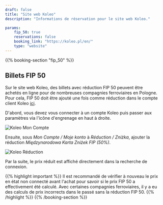 ```yaml
---
draft: false
title: "Site web Koleo"
description: "Informations de réservation pour le site web Koleo."

params:
    fip_50: true
    reservations: false
    booking_link: "https://koleo.pl/en/"
    type: "website"
---
```


{{% booking-section "fip_50" %}}
## Billets FIP 50

Sur le site web Koleo, des billets avec réduction FIP 50 peuvent être achetés en ligne pour de nombreuses compagnies ferroviaires en Pologne. Pour cela, FIP 50 doit être ajouté une fois comme réduction dans le compte client Koleo [ici](https://koleo.pl/de/my/account).

D'abord, vous devez vous connecter à un compte Koleo puis passer aux paramètres via l'icône d'engrenage en haut à droite.

![Koleo Mon Compte](koleo_account.webp)

Ensuite, sous _Mon Compte / Moje konto_ à _Réduction / Zniżka_, ajouter la réduction _Międzynarodowa Karta Zniżek FIP (50%)_.

![Koleo Réduction](koleo_discount.webp)

Par la suite, le prix réduit est affiché directement dans la recherche de connexion.

{{% highlight important %}}
Il est recommandé de vérifier à nouveau le prix en état non connecté avant l'achat pour savoir si le prix FIP 50 a effectivement été calculé. Avec certaines compagnies ferroviaires, il y a eu des calculs de prix incorrects dans le passé sans la réduction FIP 50.
{{% /highlight %}}
{{% /booking-section %}}
